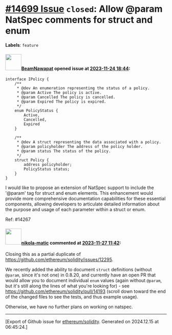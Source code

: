 # [\#14699 Issue](https://github.com/ethereum/solidity/issues/14699) `closed`: Allow @param NatSpec comments for struct and enum
**Labels**: `feature`


#### <img src="https://avatars.githubusercontent.com/u/39422342?u=e880584afc5ebdc48e4312e429c2ccf382ff6c0c&v=4" width="50">[BeamNawapat](https://github.com/BeamNawapat) opened issue at [2023-11-24 18:44](https://github.com/ethereum/solidity/issues/14699):

```solidity
interface IPolicy {
	/**
	 * @dev An enumeration representing the status of a policy.
	 * @param Active The policy is active.
	 * @param Cancelled The policy is cancelled.
	 * @param Expired The policy is expired.
	 */
	enum PolicyStatus {
		Active,
		Cancelled,
		Expired
	}

	/**
	 * @dev A struct representing the data associated with a policy.
	 * @param policyholder The address of the policy holder.
	 * @param status The status of the policy.
	 */
	struct Policy {
		address policyholder;
		PolicyStatus status;
	}
}
```

I would like to propose an extension of NatSpec support to include the '@param' tag for struct and enum elements. This enhancement would provide more comprehensive documentation capabilities for these essential components, allowing developers to articulate detailed information about the purpose and usage of each parameter within a struct or enum.

Ref: #14267 

#### <img src="https://avatars.githubusercontent.com/u/4415530?u=dc3db70e8fbd03f92ca81ee173d57774ce61084d&v=4" width="50">[nikola-matic](https://github.com/nikola-matic) commented at [2023-11-27 11:42](https://github.com/ethereum/solidity/issues/14699#issuecomment-1827670315):

Closing this as a partial duplicate of https://github.com/ethereum/solidity/issues/12295.

We recently added the ability to document `struct` definitions (without `@param`, since it's not one) in 0.8.20, and currently have an open PR that would allow you to document individual `enum` values (again without `@param`, but it's still along the lines of what you're looking for) - see https://github.com/ethereum/solidity/pull/14193 (scroll down toward the end of the changed files to see the tests, and thus example usage).

Otherwise, we have no further plans on working on natspec.


-------------------------------------------------------------------------------



[Export of Github issue for [ethereum/solidity](https://github.com/ethereum/solidity). Generated on 2024.12.15 at 06:45:24.]
